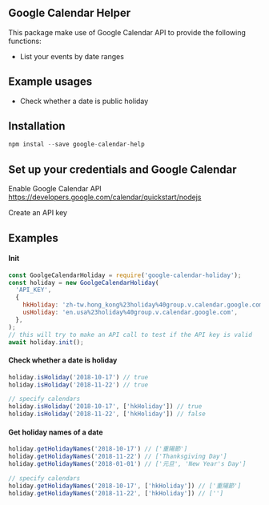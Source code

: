 ## Google Calendar Helper

This package make use of Google Calendar API to provide the following functions:

* List your events by date ranges

## Example usages

* Check whether a date is public holiday

## Installation
```js
npm instal --save google-calendar-help
```

## Set up your credentials and Google Calendar

Enable Google Calendar API
https://developers.google.com/calendar/quickstart/nodejs

Create an API key


## Examples

#### Init
```js
const GoolgeCalendarHoliday = require('google-calendar-holiday');
const holiday = new GoolgeCalendarHoliday(
  'API_KEY',
  {
    hkHoliday: 'zh-tw.hong_kong%23holiday%40group.v.calendar.google.com',
    usHoliday: 'en.usa%23holiday%40group.v.calendar.google.com',
  },
);
// this will try to make an API call to test if the API key is valid
await holiday.init();
```

#### Check whether a date is holiday
```js
holiday.isHoliday('2018-10-17') // true
holiday.isHoliday('2018-11-22') // true

// specify calendars
holiday.isHoliday('2018-10-17', ['hkHoliday']) // true
holiday.isHoliday('2018-11-22', ['hkHoliday']) // false
```

#### Get holiday names of a date
```js
holiday.getHolidayNames('2018-10-17') // ['重陽節']
holiday.getHolidayNames('2018-11-22') // ['Thanksgiving Day']
holiday.getHolidayNames('2018-01-01') // ['元旦', 'New Year's Day']

// specify calendars
holiday.getHolidayNames('2018-10-17', ['hkHoliday']) // ['重陽節']
holiday.getHolidayNames('2018-11-22', ['hkHoliday']) // ['']
```